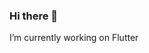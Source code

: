 ### Hi there 👋

I’m currently working on Flutter

<!--vv
**amjadjamali06/amjadjamali06** is a ✨ _special_ ✨ repository because its `README.md` (this file) appears on your GitHub profile.

Here are some ideas to get you started:

- 🔭 
- 🌱 I’m currently learning ...
- 👯 I’m looking to collaborate on ...
- 🤔 I’m looking for help with ...

- 📫 Contact: ...
- 😄 Pronouns: ...
- ⚡ Fun fact: ...
-->
